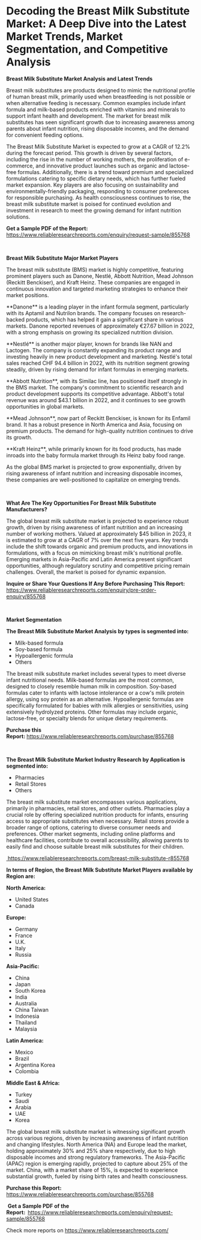 <p><h1>Decoding the Breast Milk Substitute Market: A Deep Dive into the Latest Market Trends, Market Segmentation, and Competitive Analysis</h1></p><p><strong>Breast Milk Substitute Market Analysis and Latest Trends</strong></p>
<p><p>Breast milk substitutes are products designed to mimic the nutritional profile of human breast milk, primarily used when breastfeeding is not possible or when alternative feeding is necessary. Common examples include infant formula and milk-based products enriched with vitamins and minerals to support infant health and development. The market for breast milk substitutes has seen significant growth due to increasing awareness among parents about infant nutrition, rising disposable incomes, and the demand for convenient feeding options.</p><p>The Breast Milk Substitute Market is expected to grow at a CAGR of 12.2% during the forecast period. This growth is driven by several factors, including the rise in the number of working mothers, the proliferation of e-commerce, and innovative product launches such as organic and lactose-free formulas. Additionally, there is a trend toward premium and specialized formulations catering to specific dietary needs, which has further fueled market expansion. Key players are also focusing on sustainability and environmentally-friendly packaging, responding to consumer preferences for responsible purchasing. As health consciousness continues to rise, the breast milk substitute market is poised for continued evolution and investment in research to meet the growing demand for infant nutrition solutions.</p></p>
<p><strong>Get a Sample PDF of the Report:&nbsp;</strong> <a href="https://www.reliableresearchreports.com/enquiry/request-sample/855768?utm_campaign=2009&utm_medium=2&utm_source=Github&utm_content=ia&utm_term=14022025&utm_id=breast-milk-substitute">https://www.reliableresearchreports.com/enquiry/request-sample/855768</a></p>
<p>&nbsp;</p>
<p><strong>Breast Milk Substitute Major Market Players</strong></p>
<p><p>The breast milk substitute (BMS) market is highly competitive, featuring prominent players such as Danone, Nestlé, Abbott Nutrition, Mead Johnson (Reckitt Benckiser), and Kraft Heinz. These companies are engaged in continuous innovation and targeted marketing strategies to enhance their market positions.</p><p>**Danone** is a leading player in the infant formula segment, particularly with its Aptamil and Nutrilon brands. The company focuses on research-backed products, which has helped it gain a significant share in various markets. Danone reported revenues of approximately €27.67 billion in 2022, with a strong emphasis on growing its specialized nutrition division.</p><p>**Nestlé** is another major player, known for brands like NAN and Lactogen. The company is constantly expanding its product range and investing heavily in new product development and marketing. Nestlé's total sales reached CHF 94.4 billion in 2022, with its nutrition segment growing steadily, driven by rising demand for infant formulas in emerging markets.</p><p>**Abbott Nutrition**, with its Similac line, has positioned itself strongly in the BMS market. The company's commitment to scientific research and product development supports its competitive advantage. Abbott's total revenue was around $43.1 billion in 2022, and it continues to see growth opportunities in global markets.</p><p>**Mead Johnson**, now part of Reckitt Benckiser, is known for its Enfamil brand. It has a robust presence in North America and Asia, focusing on premium products. The demand for high-quality nutrition continues to drive its growth. </p><p>**Kraft Heinz**, while primarily known for its food products, has made inroads into the baby formula market through its Heinz baby food range. </p><p>As the global BMS market is projected to grow exponentially, driven by rising awareness of infant nutrition and increasing disposable incomes, these companies are well-positioned to capitalize on emerging trends.</p></p>
<p>&nbsp;</p>
<p><strong>What Are The Key Opportunities For Breast Milk Substitute Manufacturers?</strong></p>
<p><p>The global breast milk substitute market is projected to experience robust growth, driven by rising awareness of infant nutrition and an increasing number of working mothers. Valued at approximately $45 billion in 2023, it is estimated to grow at a CAGR of 7% over the next five years. Key trends include the shift towards organic and premium products, and innovations in formulations, with a focus on mimicking breast milk's nutritional profile. Emerging markets in Asia-Pacific and Latin America present significant opportunities, although regulatory scrutiny and competitive pricing remain challenges. Overall, the market is poised for dynamic expansion.</p></p>
<p><strong>Inquire or Share Your Questions If Any Before Purchasing This Report:</strong> <a href="https://www.reliableresearchreports.com/enquiry/pre-order-enquiry/855768?utm_campaign=2009&utm_medium=2&utm_source=Github&utm_content=ia&utm_term=14022025&utm_id=breast-milk-substitute">https://www.reliableresearchreports.com/enquiry/pre-order-enquiry/855768</a></p>
<p>&nbsp;</p>
<p><strong>Market Segmentation</strong></p>
<p><strong>The Breast Milk Substitute Market Analysis by types is segmented into:</strong></p>
<p><ul><li>Milk-based formula</li><li>Soy-based formula</li><li>Hypoallergenic formula</li><li>Others</li></ul></p>
<p><p>The breast milk substitute market includes several types to meet diverse infant nutritional needs. Milk-based formulas are the most common, designed to closely resemble human milk in composition. Soy-based formulas cater to infants with lactose intolerance or a cow's milk protein allergy, using soy protein as an alternative. Hypoallergenic formulas are specifically formulated for babies with milk allergies or sensitivities, using extensively hydrolyzed proteins. Other formulas may include organic, lactose-free, or specialty blends for unique dietary requirements.</p></p>
<p><strong>Purchase this Report:&nbsp;</strong><a href="https://www.reliableresearchreports.com/purchase/855768?utm_campaign=2009&utm_medium=2&utm_source=Github&utm_content=ia&utm_term=14022025&utm_id=breast-milk-substitute">https://www.reliableresearchreports.com/purchase/855768</a></p>
<p>&nbsp;</p>
<p><strong>The Breast Milk Substitute Market Industry Research by Application is segmented into:</strong></p>
<p><ul><li>Pharmacies</li><li>Retail Stores</li><li>Others</li></ul></p>
<p><p>The breast milk substitute market encompasses various applications, primarily in pharmacies, retail stores, and other outlets. Pharmacies play a crucial role by offering specialized nutrition products for infants, ensuring access to appropriate substitutes when necessary. Retail stores provide a broader range of options, catering to diverse consumer needs and preferences. Other market segments, including online platforms and healthcare facilities, contribute to overall accessibility, allowing parents to easily find and choose suitable breast milk substitutes for their children.</p></p>
<p><a href="https://www.reliableresearchreports.com/breast-milk-substitute-r855768?utm_campaign=2009&utm_medium=2&utm_source=Github&utm_content=ia&utm_term=14022025&utm_id=breast-milk-substitute">&nbsp;https://www.reliableresearchreports.com/breast-milk-substitute-r855768</a></p>
<p><strong>In terms of Region, the Breast Milk Substitute Market Players available by Region are:</strong></p>
<p>
    <p> <strong> North America: </strong>
        <ul>
            <li>United States</li>
            <li>Canada</li>
        </ul>
        </p> 
    <p> <strong> Europe: </strong>
        <ul>
            <li>Germany</li>
            <li>France</li>
            <li>U.K.</li>
            <li>Italy</li>
            <li>Russia</li>
        </ul>
        </p> 
    <p> <strong> Asia-Pacific: </strong>
        <ul>
            <li>China</li>
            <li>Japan</li>
            <li>South Korea</li>
            <li>India</li>
            <li>Australia</li>
            <li>China Taiwan</li>
            <li>Indonesia</li>
            <li>Thailand</li>
            <li>Malaysia</li>
        </ul>
        </p> 
    <p> <strong> Latin America: </strong>
        <ul>
            <li>Mexico</li>
            <li>Brazil</li>
            <li>Argentina Korea</li>
            <li>Colombia</li>
        </ul>
        </p> 
    <p> <strong> Middle East & Africa: </strong>
        <ul>
            <li>Turkey</li>
            <li>Saudi</li>
            <li>Arabia</li>
            <li>UAE</li>
            <li>Korea</li>
        </ul>
    </p>
    </p>
<p><p>The global breast milk substitute market is witnessing significant growth across various regions, driven by increasing awareness of infant nutrition and changing lifestyles. North America (NA) and Europe lead the market, holding approximately 30% and 25% share respectively, due to high disposable incomes and strong regulatory frameworks. The Asia-Pacific (APAC) region is emerging rapidly, projected to capture about 25% of the market. China, with a market share of 15%, is expected to experience substantial growth, fueled by rising birth rates and health consciousness.</p></p>
<p><strong>Purchase this Report: </strong><a href="https://www.reliableresearchreports.com/purchase/855768?utm_campaign=2009&utm_medium=2&utm_source=Github&utm_content=ia&utm_term=14022025&utm_id=breast-milk-substitute">https://www.reliableresearchreports.com/purchase/855768</a></p>
<p>&nbsp;<strong>Get a Sample PDF of the Report:&nbsp;&nbsp;</strong><a href="https://www.reliableresearchreports.com/enquiry/request-sample/855768?utm_campaign=2009&utm_medium=2&utm_source=Github&utm_content=ia&utm_term=14022025&utm_id=breast-milk-substitute">https://www.reliableresearchreports.com/enquiry/request-sample/855768</a></p>
<p><strong></strong></p>
<p>Check more reports on <a href="https://www.reliableresearchreports.com/?utm_campaign=2009&utm_medium=2&utm_source=Github&utm_content=ia&utm_term=14022025&utm_id=breast-milk-substitute">https://www.reliableresearchreports.com/</a></p>